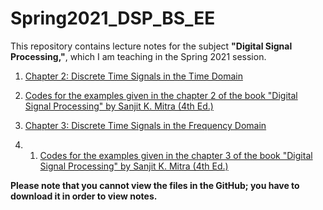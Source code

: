 # Spring2021_DSP_BS_EE

This repository contains lecture notes for the subject **"Digital Signal Processing,"**, which I am teaching in the Spring 2021 session.

1. [Chapter 2: Discrete Time Signals in the Time Domain](https://github.com/ImranNust/Spring2021_DSP_BS_EE/blob/main/Chapter2_DiscreteTimeSignalsInTheTimeDomain.pdf)
 1. [Codes for the examples given in the chapter 2 of the book "Digital Signal Processing" by Sanjit K. Mitra (4th Ed.)](https://github.com/ImranNust/Spring2021_DSP_BS_EE/tree/main/Chapter2_MatlabCodes)

1. [Chapter 3: Discrete Time Signals in the Frequency Domain](https://github.com/ImranNust/Spring2021_DSP_BS_EE/blob/main/Chapter3_DiscreteTimeSignalsInTheFrequenceyDomain.pdf)
 1. 1. [Codes for the examples given in the chapter 3 of the book "Digital Signal Processing" by Sanjit K. Mitra (4th Ed.)](https://github.com/ImranNust/Spring2021_DSP_BS_EE/tree/main/Chapter3_MATLABCodes)


**Please note that you cannot view the files in the GitHub; you have to download it in order to view notes.**